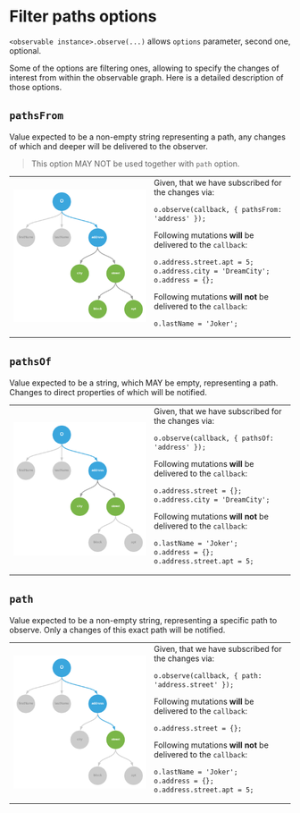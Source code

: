 # Filter paths options

`<observable instance>.observe(...)` allows `options` parameter, second one, optional.

Some of the options are filtering ones, allowing to specify the changes of interest from within the observable graph. Here is a detailed description of those options.

## __`pathsFrom`__

Value expected to be a non-empty string representing a path, any changes of which and deeper will be delivered to the observer.
> This option MAY NOT be used together with `path` option.

<table>
	<tr>
		<td width="50%">
			<img src="./filter-graphs/filter-paths-from.svg"/>
		</td>
		<td>
			Given, that we have subscribed for the changes via:
<pre><code>o.observe(callback, { pathsFrom: 'address' });</code></pre>
			Following mutations <b>will</b> be delivered to the <code>callback</code>:
<pre><code>o.address.street.apt = 5;
o.address.city = 'DreamCity';
o.address = {};</code></pre>
			Following mutations <b>will not</b> be delivered to the <code>callback</code>:
<pre><code>o.lastName = 'Joker';</code></pre>
		</td>
	</tr>
</table>

## __`pathsOf`__

Value expected to be a string, which MAY be empty, representing a path. Changes to direct properties of which will be notified.

<table>
	<tr>
		<td width="50%">
			<img src="./filter-graphs/filter-paths-of.svg"/>
		</td>
		<td>
			Given, that we have subscribed for the changes via:
<pre><code>o.observe(callback, { pathsOf: 'address' });</code></pre>
			Following mutations <b>will</b> be delivered to the <code>callback</code>:
<pre><code>o.address.street = {};
o.address.city = 'DreamCity';</code></pre>
			Following mutations <b>will not</b> be delivered to the <code>callback</code>:
<pre><code>o.lastName = 'Joker';
o.address = {};
o.address.street.apt = 5;</code></pre>
		</td>
	</tr>
</table>

## __`path`__

Value expected to be a non-empty string, representing a specific path to observe. Only a changes of this exact path will be notified.

<table>
	<tr>
		<td width="50%">
			<img src="./filter-graphs/filter-paths.svg"/>
		</td>
		<td>
			Given, that we have subscribed for the changes via:
<pre><code>o.observe(callback, { path: 'address.street' });</code></pre>
			Following mutations <b>will</b> be delivered to the <code>callback</code>:
<pre><code>o.address.street = {};</code></pre>
			Following mutations <b>will not</b> be delivered to the <code>callback</code>:
<pre><code>o.lastName = 'Joker';
o.address = {};
o.address.street.apt = 5;</code></pre>
		</td>
	</tr>
</table>